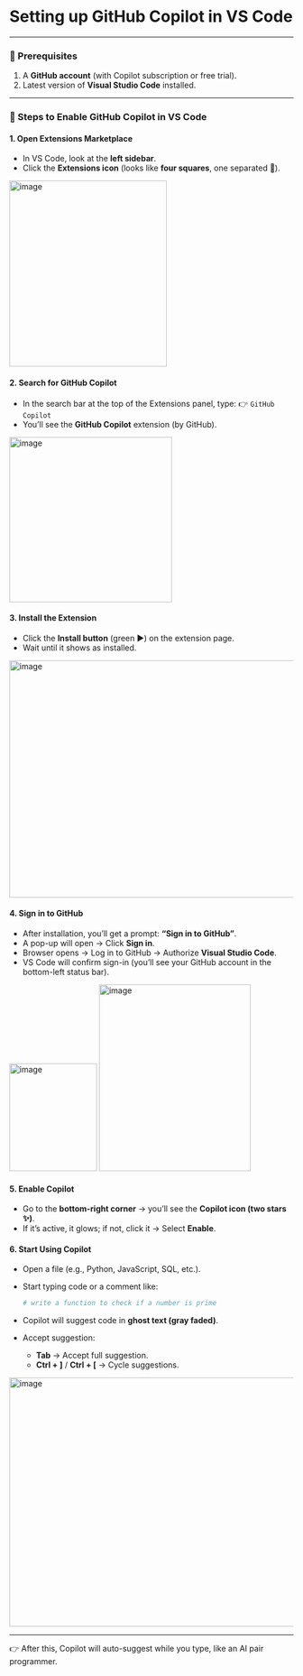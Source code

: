 # Setting up **GitHub Copilot** in **VS Code**

---

### 🔹 Prerequisites

1. A **GitHub account** (with Copilot subscription or free trial).
2. Latest version of **Visual Studio Code** installed.

---

### 🔹 Steps to Enable GitHub Copilot in VS Code

#### 1. Open Extensions Marketplace

* In VS Code, look at the **left sidebar**.
* Click the **Extensions icon** (looks like **four squares**, one separated 🔲).

<img width="279" height="330" alt="image" src="https://github.com/user-attachments/assets/217dc6d4-f28d-4dca-8a3e-84b14145bb34" />

#### 2. Search for GitHub Copilot

* In the search bar at the top of the Extensions panel, type:
  👉 `GitHub Copilot`
* You’ll see the **GitHub Copilot** extension (by GitHub).

<img width="288" height="293" alt="image" src="https://github.com/user-attachments/assets/459aface-41ed-465c-acc4-2eb8800eee54" />

#### 3. Install the Extension

* Click the **Install button** (green ▶️) on the extension page.
* Wait until it shows as installed.

<img width="644" height="421" alt="image" src="https://github.com/user-attachments/assets/661a9803-12af-4332-af4d-9c8d32805051" />

#### 4. Sign in to GitHub

* After installation, you’ll get a prompt: **“Sign in to GitHub”**.
* A pop-up will open → Click **Sign in**.
* Browser opens → Log in to GitHub → Authorize **Visual Studio Code**.
* VS Code will confirm sign-in (you’ll see your GitHub account in the bottom-left status bar).
  
<img width="155" height="191" alt="image" src="https://github.com/user-attachments/assets/d9d61b17-bea0-42f9-9828-ea1219aa1357" />

<img width="269" height="331" alt="image" src="https://github.com/user-attachments/assets/9246cc6b-3426-4038-aa9d-fd4d99ade040" />


#### 5. Enable Copilot

* Go to the **bottom-right corner** → you’ll see the **Copilot icon (two stars ✨)**.
* If it’s active, it glows; if not, click it → Select **Enable**.

#### 6. Start Using Copilot

* Open a file (e.g., Python, JavaScript, SQL, etc.).
* Start typing code or a comment like:

  ```python
  # write a function to check if a number is prime
  ```
* Copilot will suggest code in **ghost text (gray faded)**.
* Accept suggestion:

  * **Tab** → Accept full suggestion.
  * **Ctrl + ]** / **Ctrl + [** → Cycle suggestions.

<img width="933" height="442" alt="image" src="https://github.com/user-attachments/assets/ea56b5cc-2cec-4b3b-a13c-617910f554df" />

---

👉 After this, Copilot will auto-suggest while you type, like an AI pair programmer.
